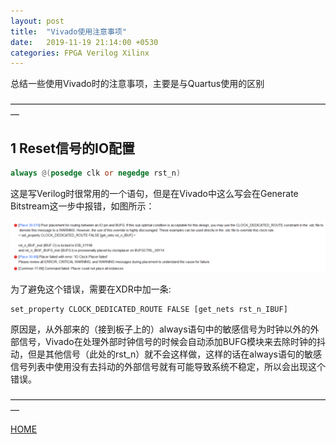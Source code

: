 ```yaml
---
layout: post
title:  "Vivado使用注意事项"
date:   2019-11-19 21:14:00 +0530
categories: FPGA Verilog Xilinx
---
```


总结一些使用Vivado时的注意事项，主要是与Quartus使用的区别

—————————————————————————————————————

## 1 Reset信号的IO配置
```verilog
always @(posedge clk or negedge rst_n)
```
这是写Verilog时很常用的一个语句，但是在Vivado中这么写会在Generate Bitstream这一步中报错，如图所示：

![error](https://github.com/skycity11/skycity11.github.io/raw/master/img/vivado/error.png)

为了避免这个错误，需要在XDR中加一条:
```
set_property CLOCK_DEDICATED_ROUTE FALSE [get_nets rst_n_IBUF] 
```
原因是，从外部来的（接到板子上的）always语句中的敏感信号为时钟以外的外部信号，Vivado在处理外部时钟信号的时候会自动添加BUFG模块来去除时钟的抖动，但是其他信号（此处的rst_n）就不会这样做，这样的话在always语句的敏感信号列表中使用没有去抖动的外部信号就有可能导致系统不稳定，所以会出现这个错误。

—————————————————————————————————————

[HOME][home]

[home]: https://vinericy.cn

